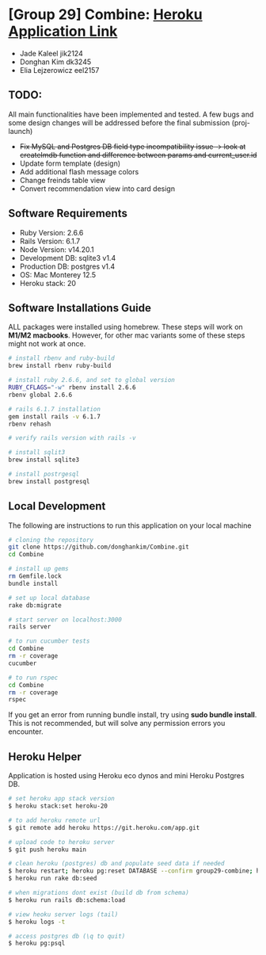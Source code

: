 # [Group 29] Combine: <a href="https://combine29.herokuapp.com/" target="_blank">Heroku Application Link</a>

* Jade Kaleel jik2124
* Donghan Kim dk3245
* Elia Lejzerowicz eel2157

## TODO:
All main functionalities have been implemented and tested. A few bugs and some design changes will be addressed before the final submission (proj-launch)
* ~~Fix MySQL and Postgres DB field type incompatibility issue -> look at createImdb function and difference between params and current_user.id~~
* Update form template (design)
* Add additional flash message colors
* Change freinds table view
* Convert recommendation view into card design

## Software Requirements
* Ruby Version: 2.6.6
* Rails Version: 6.1.7
* Node Version: v14.20.1
* Development DB: sqlite3 v1.4
* Production DB: postgres v1.4
* OS: Mac Monterey 12.5
* Heroku stack: 20

## Software Installations Guide
ALL packages were installed using homebrew. These steps will work on **M1/M2 macbooks**. However, for other mac variants some of these steps might not work at once.

```sh
# install rbenv and ruby-build
brew install rbenv ruby-build

# install ruby 2.6.6, and set to global version
RUBY_CFLAGS="-w" rbenv install 2.6.6
rbenv global 2.6.6

# rails 6.1.7 installation
gem install rails -v 6.1.7
rbenv rehash

# verify rails version with rails -v

# install sqlit3
brew install sqlite3

# install postrgesql
brew install postgresql
```

## Local Development
The following are instructions to run this application on your local machine
```sh
# cloning the repository
git clone https://github.com/donghankim/Combine.git
cd Combine

# install up gems
rm Gemfile.lock
bundle install

# set up local database
rake db:migrate

# start server on localhost:3000
rails server

# to run cucumber tests
cd Combine
rm -r coverage
cucumber

# to run rspec
cd Combine
rm -r coverage
rspec
```
If you get an error from running bundle install, try using **sudo bundle install**. This is not recommended, but will solve any permission errors you encounter.

## Heroku Helper
Application is hosted using Heroku eco dynos and mini Heroku Postgres DB.
```sh
# set heroku app stack version
$ heroku stack:set heroku-20

# to add heroku remote url
$ git remote add heroku https://git.heroku.com/app.git

# upload code to heroku server
$ git push heroku main

# clean heroku (postgres) db and populate seed data if needed
$ heroku restart; heroku pg:reset DATABASE --confirm group29-combine; heroku run rake db:migrate
$ heroku run rake db:seed

# when migrations dont exist (build db from schema)
$ heroku run rails db:schema:load

# view heoku server logs (tail)
$ heroku logs -t

# access postgres db (\q to quit)
$ heroku pg:psql
```


